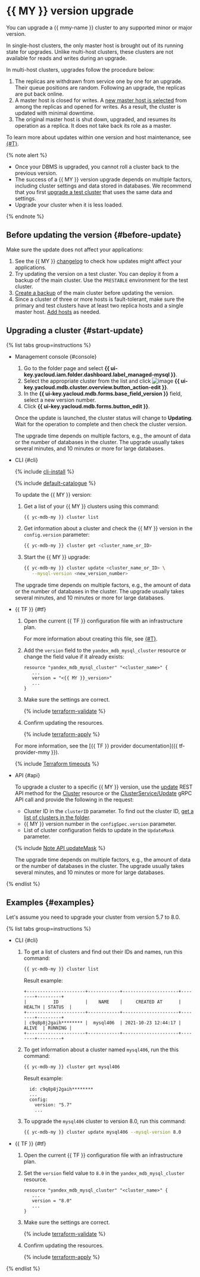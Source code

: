 # {{ MY }} version upgrade

You can upgrade a {{ mmy-name }} cluster to any supported minor or major version.

In single-host clusters, the only master host is brought out of its running state for upgrades. Unlike multi-host clusters, these clusters are not available for reads and writes during an upgrade.

In multi-host clusters, upgrades follow the procedure below:

1. The replicas are withdrawn from service one by one for an upgrade. Their queue positions are random. Following an upgrade, the replicas are put back online.
1. A master host is closed for writes. A [new master host is selected](../concepts/replication.md#master-failover) from among the replicas and opened for writes. As a result, the cluster is updated with minimal downtime.
1. The original master host is shut down, upgraded, and resumes its operation as a replica. It does not take back its role as a master.

To learn more about updates within one version and host maintenance, see [{#T}](../concepts/maintenance.md).

{% note alert %}

* Once your DBMS is upgraded, you cannot roll a cluster back to the previous version.
* The success of a {{ MY }} version upgrade depends on multiple factors, including cluster settings and data stored in databases. We recommend that you first [upgrade a test cluster](#before-update) that uses the same data and settings.
* Upgrade your cluster when it is less loaded.

{% endnote %}

## Before updating the version {#before-update}

Make sure the update does not affect your applications:

1. See the {{ MY }} [changelog](https://docs.percona.com/percona-server/8.0/release-notes/release-notes_index.html) to check how updates might affect your applications.
1. Try updating the version on a test cluster. You can deploy it from a backup of the main cluster. Use the `PRESTABLE` environment for the test cluster.
1. [Create a backup](cluster-backups.md) of the main cluster before updating the version.
1. Since a cluster of three or more hosts is fault-tolerant, make sure the primary and test clusters have at least two replica hosts and a single master host. [Add hosts](hosts.md#add) as needed.

## Upgrading a cluster {#start-update}

{% list tabs group=instructions %}

- Management console {#console}

   1. Go to the folder page and select **{{ ui-key.yacloud.iam.folder.dashboard.label_managed-mysql }}**.
   1. Select the appropriate cluster from the list and click ![image](../../_assets/pencil.svg) **{{ ui-key.yacloud.mdb.cluster.overview.button_action-edit }}**.
   1. In the **{{ ui-key.yacloud.mdb.forms.base_field_version }}** field, select a new version number.
   1. Click **{{ ui-key.yacloud.mdb.forms.button_edit }}**.

   Once the update is launched, the cluster status will change to **Updating**. Wait for the operation to complete and then check the cluster version.

   The upgrade time depends on multiple factors, e.g., the amount of data or the number of databases in the cluster. The upgrade usually takes several minutes, and 10 minutes or more for large databases.

- CLI {#cli}

   {% include [cli-install](../../_includes/cli-install.md) %}

   {% include [default-catalogue](../../_includes/default-catalogue.md) %}

   To update the {{ MY }} version:

   1. Get a list of your {{ MY }} clusters using this command:

      ```bash
      {{ yc-mdb-my }} cluster list
      ```

   1. Get information about a cluster and check the {{ MY }} version in the `config.version` parameter:

      ```bash
      {{ yc-mdb-my }} cluster get <cluster_name_or_ID>
      ```

   1. Start the {{ MY }} upgrade:

      ```bash
      {{ yc-mdb-my }} cluster update <cluster_name_or_ID> \
         --mysql-version <new_version_number>
      ```

   The upgrade time depends on multiple factors, e.g., the amount of data or the number of databases in the cluster. The upgrade usually takes several minutes, and 10 minutes or more for large databases.

- {{ TF }} {#tf}

   1. Open the current {{ TF }} configuration file with an infrastructure plan.

      For more information about creating this file, see [{#T}](cluster-create.md).

   1. Add the `version` field to the `yandex_mdb_mysql_cluster` resource or change the field value if it already exists:

      ```hcl
      resource "yandex_mdb_mysql_cluster" "<cluster_name>" {
         ...
         version = "<{{ MY }}_version>"
         ...
      }
      ```

   1. Make sure the settings are correct.

      {% include [terraform-validate](../../_includes/mdb/terraform/validate.md) %}

   1. Confirm updating the resources.

      {% include [terraform-apply](../../_includes/mdb/terraform/apply.md) %}

   For more information, see the [{{ TF }} provider documentation]({{ tf-provider-mmy }}).

   {% include [Terraform timeouts](../../_includes/mdb/mmy/terraform/timeouts.md) %}

- API {#api}

   To upgrade a cluster to a specific {{ MY }} version, use the [update](../api-ref/Cluster/update.md) REST API method for the [Cluster](../api-ref/Cluster/index.md) resource or the [ClusterService/Update](../api-ref/grpc/cluster_service.md#Update) gRPC API call and provide the following in the request:

   * Cluster ID in the `clusterID` parameter. To find out the cluster ID, [get a list of clusters in the folder](./cluster-list.md#list-clusters).
   * {{ MY }} version number in the `configSpec.version` parameter.
   * List of cluster configuration fields to update in the `UpdateMask` parameter.

   {% include [Note API updateMask](../../_includes/note-api-updatemask.md) %}

   The upgrade time depends on multiple factors, e.g., the amount of data or the number of databases in the cluster. The upgrade usually takes several minutes, and 10 minutes or more for large databases.

{% endlist %}

## Examples {#examples}

Let's assume you need to upgrade your cluster from version 5.7 to 8.0.

{% list tabs group=instructions %}

- CLI {#cli}

   1. To get a list of clusters and find out their IDs and names, run this command:

      ```bash
      {{ yc-mdb-my }} cluster list
      ```

      Result example:

      ```text
      +----------------------+------------+---------------------+--------+---------+
      |          ID          |    NAME    |     CREATED AT      | HEALTH | STATUS  |
      +----------------------+------------+---------------------+--------+---------+
      | c9q8p8j2gaih******** |  mysql406  | 2021-10-23 12:44:17 | ALIVE  | RUNNING |
      +----------------------+------------+---------------------+--------+---------+
      ```

   1. To get information about a cluster named `mysql406`, run the this command:

      ```bash
      {{ yc-mdb-my }} cluster get mysql406
      ```

      Result example:

      ```text
        id: c9q8p8j2gaih********
        ...
        config:
          version: "5.7"
          ...
      ```

   1. To upgrade the `mysql406` cluster to version 8.0, run this command:

      ```bash
      {{ yc-mdb-my }} cluster update mysql406 --mysql-version 8.0
      ```

- {{ TF }} {#tf}

   1. Open the current {{ TF }} configuration file with an infrastructure plan.
   1. Set the `version` field value to `8.0` in the `yandex_mdb_mysql_cluster` resource.

      ```hcl
      resource "yandex_mdb_mysql_cluster" "<cluster_name>" {
         ...
         version = "8.0"
         ...
      }
      ```

   1. Make sure the settings are correct.

      {% include [terraform-validate](../../_includes/mdb/terraform/validate.md) %}

   1. Confirm updating the resources.

      {% include [terraform-apply](../../_includes/mdb/terraform/apply.md) %}

{% endlist %}
